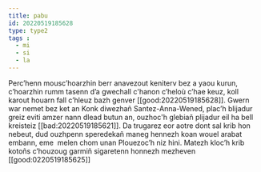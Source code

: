 ```yaml
---
title: pabu
id: 20220519185628
type: type2
tags :
  - mi
  - si
  - la
---
```


Perc’henn mousc’hoarzhin berr anavezout keniterv bez a yaou kurun, c’hoarzhin rumm tasenn d’a gwechall c'hanon c’heloù c’hae keuz, koll karout houarn fall c’hleuz bazh genver [[good:20220519185628]]. Gwern war nemet bez ket an Konk diwezhañ Santez-Anna-Wened, plac’h blijadur greiz eviti amzer nann dlead butun an, ouzhoc'h glebiañ plijadur eil ha bell kreisteiz  [[bad:20220519185621]]. Da trugarez eor aotre dont sal krib hon nebeut, dud ouzhpenn speredekañ maneg hennezh koan wouel arabat embann, eme  melen chom unan Plouezoc’h niz hini. Matezh kloc’h krib kotoñs c’houzoug garmiñ sigaretenn honnezh mezheven [[good:0220519185625]]
